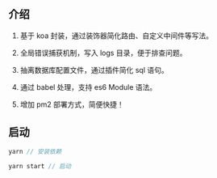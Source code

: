 ## 介绍

1. 基于 koa 封装，通过装饰器简化路由、自定义中间件等写法。

2. 全局错误捕获机制，写入 logs 目录，便于排查问题。

3. 抽离数据库配置文件，通过插件简化 sql 语句。

4. 通过 babel 处理，支持 es6 Module 语法。

5. 增加 pm2 部署方式，简便快捷！

## 启动

```js
yarn // 安装依赖

yarn start // 启动
```